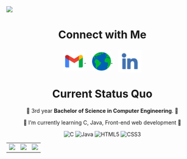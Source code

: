 <!-- English - https://i.imgur.com/fPUyYqS.png -->
<!-- Japanese - https://i.imgur.com/Dtfa8qy.png -->

<div align="center">

<!-- # <img src="https://i.imgur.com/0KBzE6M.gif" width="30"/> ![Hello!](https://i.imgur.com/Ub1xuGS.png) <img src="https://i.imgur.com/0KBzE6M.gif" width="30"/> -->

  <!-- [![Typing SVG](https://readme-typing-svg.herokuapp.com?font=Fira+Code&pause=1000&width=435&lines=I'm+Kieth+Wilbur+Chua;Computer+Engineering+Student)](https://git.io/typing-svg) -->
<a href="https://git.io/typing-svg" align="center">
                                          <img src="https://readme-typing-svg.herokuapp.com?font=Fira+Code&pause=1000&width=435&lines=I'm+Kieth+Wilbur+Chua;Computer+Engineering+Student" style="margin-right: 1200000000000000px;"/>
</a>



# Connect with Me

 <h3 align="center"></h3>
<p align="center">
  <a href="mailto:kieth4825@gmail.com" target="_blank">
    <img align="center" src="assets/gmail.png" alt="mail" height="50" width="55" />
  </a>
  &nbsp;&nbsp;&nbsp;
  <a href="https://kashiwagiren.github.io" target="_blank">
    <img align="center" src="assets/web.png" alt="website" height="50" width="50" />
  </a>
  &nbsp;&nbsp;&nbsp;
  <a href="https://www.linkedin.com/in/kieth-wilbur-chua-a40b282a9/" target="_blank">
    <img align="center" src="assets/linkedin.png" alt="linkedin" height="60" width="60" />
  </a>
</p>

# Current Status Quo

 💼 3rd year <strong>Bachelor of Science in Computer Engineering</strong>. 💼
 
 🌱 I’m currently learning C, Java, Front-end web development 🌱

![C](https://img.shields.io/badge/c-%2300599C.svg?style=for-the-badge&logo=c&logoColor=white)
![Java](https://img.shields.io/badge/java-%23ED8B00.svg?style=for-the-badge&logo=openjdk&logoColor=white)
![HTML5](https://img.shields.io/badge/html5-%23E34F26.svg?style=for-the-badge&logo=html5&logoColor=white)
![CSS3](https://img.shields.io/badge/css3-%231572B6.svg?style=for-the-badge&logo=css3&logoColor=white)
<!-- ![JavaScript](https://img.shields.io/badge/javascript-%23323330.svg?style=for-the-badge&logo=javascript&logoColor=%23F7DF1E) -->


<table>
  <tr>
    <td>
      <img src="https://github-readme-stats.vercel.app/api?username=kashiwagiren&theme=tokyonight&hide_border=false&include_all_commits=false&count_private=true" />
    </td>
    <td>
      <img src="https://github-readme-stats.vercel.app/api/top-langs/?username=kashiwagiren&theme=tokyonight&hide_border=false&include_all_commits=false&count_private=true&layout=compact" />
    </td>
    <td>
      <img src="https://github-readme-streak-stats.herokuapp.com/?user=kashiwagiren&theme=tokyonight&hide_border=false" />
    </td>
  </tr>
</table>


</div>
